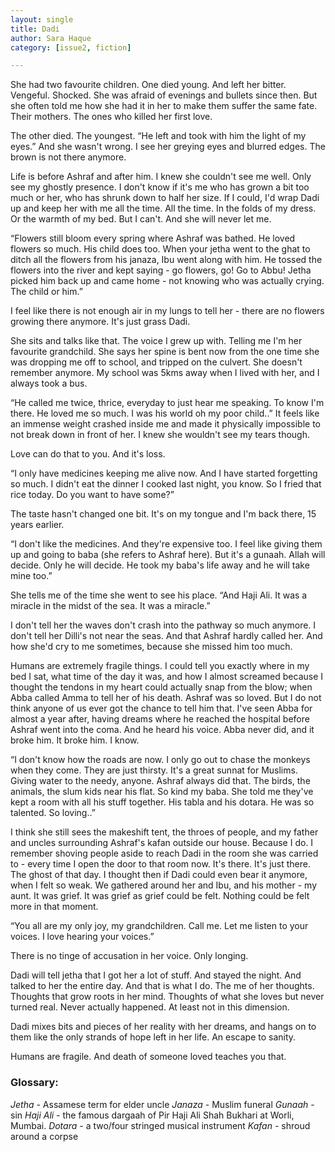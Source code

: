 ```yaml
---
layout: single
title: Dadi
author: Sara Haque
category: [issue2, fiction]

---
```


She had two favourite children. One died young. And left her bitter. Vengeful. Shocked. She was afraid of evenings and bullets since then. But she often told me how she had it in her to make them suffer the same fate. Their mothers. The ones who killed her first love.

The other died. The youngest. “He left and took with him the light of my eyes.” And she wasn't wrong. I see her greying eyes and blurred edges. The brown is not there anymore.

Life is before Ashraf and after him. I knew she couldn't see me well. Only see my ghostly presence. I don't know if it's me who has grown a bit too much or her, who has shrunk down to half her size. If I could, I'd wrap Dadi up and keep her with me all the time. All the time. In the folds of my dress. Or the warmth of my bed. But I can't. And she will never let me.

“Flowers still bloom every spring where Ashraf was bathed. He loved flowers so much. His child does too. When your jetha went to the ghat to ditch all the flowers from his janaza, Ibu went along with him. He tossed the flowers into the river and kept saying - go flowers, go! Go to Abbu! Jetha picked him back up and came home - not knowing who was actually crying. The child or him.”

I feel like there is not enough air in my lungs to tell her - there are no flowers growing there anymore. It's just grass Dadi.

She sits and talks like that. The voice I grew up with. Telling me I'm her favourite grandchild. She says her spine is bent now from the one time she was dropping me off to school, and tripped on the culvert. She doesn't remember anymore. My school was 5kms away when I lived with her, and I always took a bus.

“He called me twice, thrice, everyday to just hear me speaking. To know I'm there. He loved me so much. I was his world oh my poor child..” It feels like an immense weight crashed inside me and made it physically impossible to not break down in front of her. I knew she wouldn't see my tears though.

Love can do that to you. And it's loss.

“I only have medicines keeping me alive now. And I have started forgetting so much. I didn't eat the dinner I cooked last night, you know. So I fried that rice today. Do you want to have some?”

The taste hasn't changed one bit. It's on my tongue and I'm back there, 15 years earlier.

“I don't like the medicines. And they're expensive too. I feel like giving them up and going to baba (she refers to Ashraf here). But it's a gunaah. Allah will decide. Only he will decide. He took my baba's life away and he will take mine too.”

She tells me of the time she went to see his place. “And Haji Ali. It was a miracle in the midst of the sea. It was a miracle.”

I don't tell her the waves don't crash into the pathway so much anymore. I don't tell her Dilli's not near the seas. And that Ashraf hardly called her. And how she'd cry to me sometimes, because she missed him too much.

Humans are extremely fragile things. I could tell you exactly where in my bed I sat, what time of the day it was, and how I almost screamed because I thought the tendons in my heart could actually snap from the blow; when Abba called Amma to tell her of his death. Ashraf was so loved. But I do not think anyone of us ever got the chance to tell him that. I've seen Abba for almost a year after, having dreams where he reached the hospital before Ashraf went into the coma. And he heard his voice. Abba never did, and it broke him. It broke him. I know.

“I don't know how the roads are now. I only go out to chase the monkeys when they come. They are just thirsty. It's a great sunnat for Muslims. Giving water to the needy, anyone. Ashraf always did that. The birds, the animals, the slum kids near his flat. So kind my baba. She told me they've kept a room with all his stuff together. His tabla and his dotara. He was so talented. So loving..”

I think she still sees the makeshift tent, the throes of people, and my father and uncles surrounding Ashraf's kafan outside our house. Because I do. I remember shoving people aside to reach Dadi in the room she was carried to - every time I open the door to that room now. It's there. It's just there. The ghost of that day. I thought then if Dadi could even bear it anymore, when I felt so weak. We gathered around her and Ibu, and his mother - my aunt. It was grief. It was grief as grief could be felt. Nothing could be felt more in that moment.

“You all are my only joy, my grandchildren. Call me. Let me listen to your voices. I love hearing your voices.”

There is no tinge of accusation in her voice. Only longing.

Dadi will tell jetha that I got her a lot of stuff. And stayed the night. And talked to her the entire day. And that is what I do. The me of her thoughts. Thoughts that grow roots in her mind. Thoughts of what she loves but never turned real. Never actually happened. At least not in this dimension.

Dadi mixes bits and pieces of her reality with her dreams, and hangs on to them like the only strands of hope left in her life. An escape to sanity.

Humans are fragile. And death of someone loved teaches you that.


### Glossary:

*Jetha* - Assamese term for elder uncle
*Janaza* - Muslim funeral
*Gunaah* - sin
*Haji Ali* - the famous dargaah of Pir Haji Ali Shah Bukhari at Worli, Mumbai.
*Dotara* - a two/four stringed musical instrument
*Kafan* - shroud around a corpse

